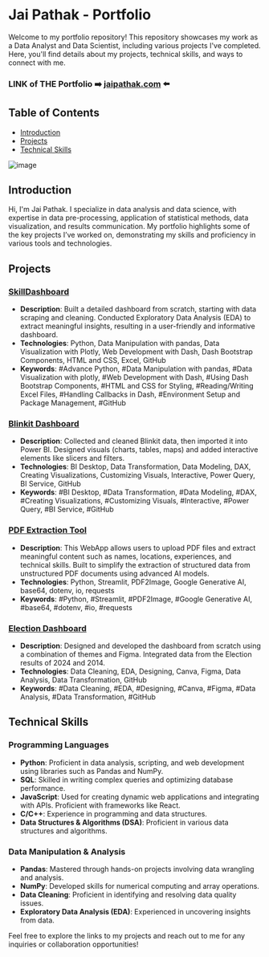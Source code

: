# Jai Pathak - Portfolio

Welcome to my portfolio repository! This repository showcases my work as a Data Analyst and Data Scientist, including various projects I've completed. Here, you'll find details about my projects, technical skills, and ways to connect with me.

### LINK of THE Portfolio ➡️ [jaipathak.com](https://jaipathak1972.github.io/Portfolio-Website/) ⬅️

## Table of Contents
- [Introduction](#introduction)
- [Projects](#projects)
- [Technical Skills](#technical-skills)

![image](https://github.com/user-attachments/assets/5de3cc3a-afff-4920-b856-e5c13afed557)

## Introduction

Hi, I'm Jai Pathak. I specialize in data analysis and data science, with expertise in data pre-processing, application of statistical methods, data visualization, and results communication. My portfolio highlights some of the key projects I’ve worked on, demonstrating my skills and proficiency in various tools and technologies.

## Projects

### [SkillDashboard](https://skill-dashboard-6.onrender.com/)
- **Description**: Built a detailed dashboard from scratch, starting with data scraping and cleaning. Conducted Exploratory Data Analysis (EDA) to extract meaningful insights, resulting in a user-friendly and informative dashboard.
- **Technologies**: Python, Data Manipulation with pandas, Data Visualization with Plotly, Web Development with Dash, Dash Bootstrap Components, HTML and CSS, Excel, GitHub
- **Keywords**: #Advance Python, #Data Manipulation with pandas, #Data Visualization with plotly, #Web Development with Dash, #Using Dash Bootstrap Components, #HTML and CSS for Styling, #Reading/Writing Excel Files, #Handling Callbacks in Dash, #Environment Setup and Package Management, #GitHub

### [Blinkit Dashboard](https://github.com/jaipathak1972/Blinkit_Dashboard)
- **Description**: Collected and cleaned Blinkit data, then imported it into Power BI. Designed visuals (charts, tables, maps) and added interactive elements like slicers and filters.
- **Technologies**: BI Desktop, Data Transformation, Data Modeling, DAX, Creating Visualizations, Customizing Visuals, Interactive, Power Query, BI Service, GitHub
- **Keywords**: #BI Desktop, #Data Transformation, #Data Modeling, #DAX, #Creating Visualizations, #Customizing Visuals, #Interactive, #Power Query, #BI Service, #GitHub

### [PDF Extraction Tool](https://www.createios.in/)
- **Description**: This WebApp allows users to upload PDF files and extract meaningful content such as names, locations, experiences, and technical skills. Built to simplify the extraction of structured data from unstructured PDF documents using advanced AI models.
- **Technologies**: Python, Streamlit, PDF2Image, Google Generative AI, base64, dotenv, io, requests
- **Keywords**: #Python, #Streamlit, #PDF2Image, #Google Generative AI, #base64, #dotenv, #io, #requests


### [Election Dashboard](https://github.com/jaipathak1972/Power-BI-Election-Dashboard)
- **Description**: Designed and developed the dashboard from scratch using a combination of themes and Figma. Integrated data from the Election results of 2024 and 2014.
- **Technologies**: Data Cleaning, EDA, Designing, Canva, Figma, Data Analysis, Data Transformation, GitHub
- **Keywords**: #Data Cleaning, #EDA, #Designing, #Canva, #Figma, #Data Analysis, #Data Transformation, #GitHub

## Technical Skills

### Programming Languages
- **Python**: Proficient in data analysis, scripting, and web development using libraries such as Pandas and NumPy.
- **SQL**: Skilled in writing complex queries and optimizing database performance.
- **JavaScript**: Used for creating dynamic web applications and integrating with APIs. Proficient with frameworks like React.
- **C/C++**: Experience in programming and data structures.
- **Data Structures & Algorithms (DSA)**: Proficient in various data structures and algorithms.

### Data Manipulation & Analysis
- **Pandas**: Mastered through hands-on projects involving data wrangling and analysis.
- **NumPy**: Developed skills for numerical computing and array operations.
- **Data Cleaning**: Proficient in identifying and resolving data quality issues.
- **Exploratory Data Analysis (EDA)**: Experienced in uncovering insights from data.


Feel free to explore the links to my projects and reach out to me for any inquiries or collaboration opportunities!
